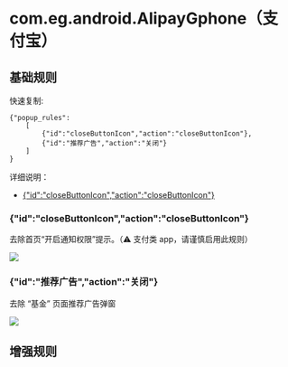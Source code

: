 # com.eg.android.AlipayGphone（支付宝）

## 基础规则

快速复制:
```
{"popup_rules":
    [
        {"id":"closeButtonIcon","action":"closeButtonIcon"},
        {"id":"推荐广告","action":"关闭"}
    ]
}
```
详细说明：
- [{"id":"closeButtonIcon","action":"closeButtonIcon"}](#idclosebuttoniconactionclosebuttonicon)

### {"id":"closeButtonIcon","action":"closeButtonIcon"}
去除首页“开启通知权限”提示。（⚠ 支付类 app，请谨慎启用此规则）

![](./assets/closeButtonIcon.jpg)

### {"id":"推荐广告","action":"关闭"}
去除 “基金” 页面推荐广告弹窗

![](./assets/基金页面推荐广告.jpg)

## 增强规则
